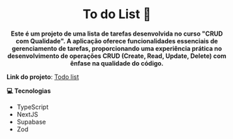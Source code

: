 <h1 align="center" style="font-weight: bold;">To do List 📝</h1>

<p align="center">
    <b>Este é um projeto de uma lista de tarefas desenvolvida no curso "CRUD com Qualidade". A aplicação oferece funcionalidades essenciais de gerenciamento de tarefas, proporcionando uma experiência prática no desenvolvimento de operações CRUD (Create, Read, Update, Delete) com ênfase na qualidade do código.</b>
</p>

<strong>Link do projeto</strong>: <a href="#">Todo list</a>

<strong id="technologies">💻 Tecnologias </strong>

- TypeScript
- NextJS
- Supabase
- Zod






